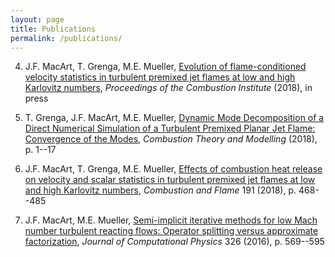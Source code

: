 ```yaml
---
layout: page
title: Publications
permalink: /publications/
---
```




4. J.F. MacArt, T. Grenga, M.E. Mueller, [Evolution of flame-conditioned velocity statistics in turbulent premixed jet flames at low and high Karlovitz numbers](https://doi.org/10.1016/j.proci.2018.08.030), *Proceedings of the Combustion Institute* (2018), in press


3. T. Grenga, J.F. MacArt, M.E. Mueller, [Dynamic Mode Decomposition of a Direct Numerical Simulation of a Turbulent Premixed Planar Jet Flame: Convergence of the Modes](https://doi.org/10.1080/13647830.2018.1457799), *Combustion Theory and Modelling* (2018), p. 1--17


2. J.F. MacArt, T. Grenga, M.E. Mueller, [Effects of combustion heat release on velocity and scalar statistics in turbulent premixed jet flames at low and high Karlovitz numbers](https://doi.org/10.1016/j.combustflame.2018.01.022), *Combustion and Flame* 191 (2018), p. 468--485


1. J.F. MacArt, M.E. Mueller, [Semi-implicit iterative methods for low Mach number turbulent reacting flows: Operator splitting versus approximate factorization](http://dx.doi.org/10.1016/j.jcp.2016.09.016), *Journal of Computational Physics* 326 (2016), p. 569--595